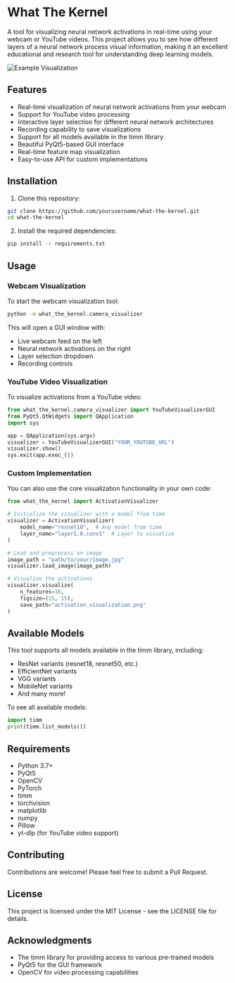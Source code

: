 # What The Kernel

A tool for visualizing neural network activations in real-time using your webcam or YouTube videos. This project allows you to see how different layers of a neural network process visual information, making it an excellent educational and research tool for understanding deep learning models.

![Example Visualization](example.gif)

## Features

- Real-time visualization of neural network activations from your webcam
- Support for YouTube video processing
- Interactive layer selection for different neural network architectures
- Recording capability to save visualizations
- Support for all models available in the timm library
- Beautiful PyQt5-based GUI interface
- Real-time feature map visualization
- Easy-to-use API for custom implementations

## Installation

1. Clone this repository:
```bash
git clone https://github.com/yourusername/what-the-kernel.git
cd what-the-kernel
```

2. Install the required dependencies:
```bash
pip install -r requirements.txt
```

## Usage

### Webcam Visualization

To start the webcam visualization tool:

```bash
python -m what_the_kernel.camera_visualizer
```

This will open a GUI window with:
- Live webcam feed on the left
- Neural network activations on the right
- Layer selection dropdown
- Recording controls

### YouTube Video Visualization

To visualize activations from a YouTube video:

```python
from what_the_kernel.camera_visualizer import YouTubeVisualizerGUI
from PyQt5.QtWidgets import QApplication
import sys

app = QApplication(sys.argv)
visualizer = YouTubeVisualizerGUI("YOUR_YOUTUBE_URL")
visualizer.show()
sys.exit(app.exec_())
```

### Custom Implementation

You can also use the core visualization functionality in your own code:

```python
from what_the_kernel import ActivationVisualizer

# Initialize the visualizer with a model from timm
visualizer = ActivationVisualizer(
    model_name="resnet18",  # Any model from timm
    layer_name="layer1.0.conv1"  # Layer to visualize
)

# Load and preprocess an image
image_path = "path/to/your/image.jpg"
visualizer.load_image(image_path)

# Visualize the activations
visualizer.visualize(
    n_features=16,
    figsize=(15, 15),
    save_path="activation_visualization.png"
)
```

## Available Models

This tool supports all models available in the timm library, including:
- ResNet variants (resnet18, resnet50, etc.)
- EfficientNet variants
- VGG variants
- MobileNet variants
- And many more!

To see all available models:
```python
import timm
print(timm.list_models())
```

## Requirements

- Python 3.7+
- PyQt5
- OpenCV
- PyTorch
- timm
- torchvision
- matplotlib
- numpy
- Pillow
- yt-dlp (for YouTube video support)

## Contributing

Contributions are welcome! Please feel free to submit a Pull Request.

## License

This project is licensed under the MIT License - see the LICENSE file for details.

## Acknowledgments

- The timm library for providing access to various pre-trained models
- PyQt5 for the GUI framework
- OpenCV for video processing capabilities 